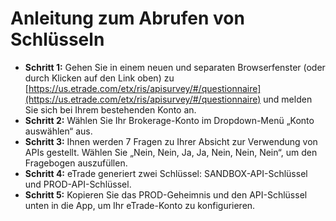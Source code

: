 # **Anleitung zum Abrufen von Schlüsseln**
- **Schritt 1:** Gehen Sie in einem neuen und separaten Browserfenster (oder durch Klicken auf den Link oben) zu [https://us.etrade.com/etx/ris/apisurvey/#/questionnaire](https://us.etrade.com/etx/ris/apisurvey/#/questionnaire) und melden Sie sich bei Ihrem bestehenden Konto an.
- **Schritt 2:** Wählen Sie Ihr Brokerage-Konto im Dropdown-Menü „Konto auswählen“ aus.
- **Schritt 3:** Ihnen werden 7 Fragen zu Ihrer Absicht zur Verwendung von APIs gestellt. Wählen Sie „Nein, Nein, Ja, Ja, Nein, Nein, Nein“, um den Fragebogen auszufüllen.
- **Schritt 4:** eTrade generiert zwei Schlüssel: SANDBOX-API-Schlüssel und PROD-API-Schlüssel.
- **Schritt 5:** Kopieren Sie das PROD-Geheimnis und den API-Schlüssel unten in die App, um Ihr eTrade-Konto zu konfigurieren.
